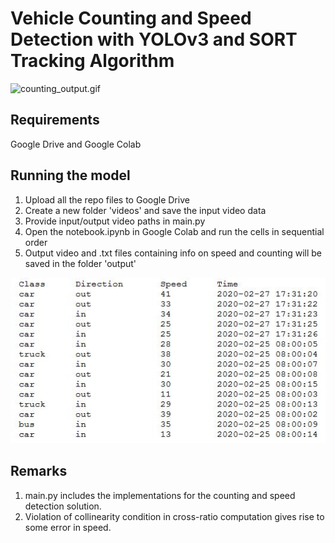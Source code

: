 # Vehicle Counting and Speed Detection with YOLOv3 and SORT Tracking Algorithm
![counting_output.gif](counting_output.gif)

## Requirements
Google Drive and Google Colab

## Running the model
1. Upload all the repo files to Google Drive
2. Create a new folder 'videos' and save the input video data 
3. Provide input/output video paths in main.py 
4. Open the notebook.ipynb in Google Colab and run the cells in sequential order
5. Output video and .txt files containing info on speed and counting will be saved in the folder 'output'

![log_output.jpg](log_output.jpg)

## Remarks
1. main.py includes the implementations for the counting and speed detection solution.
2. Violation of collinearity condition in cross-ratio computation gives rise to some error in speed.
